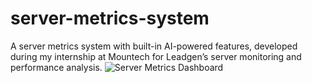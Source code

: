 # server-metrics-system
A server metrics system with built-in AI-powered features, developed during my internship at Mountech for Leadgen’s server monitoring and performance analysis.
![Server Metrics Dashboard](.png)
